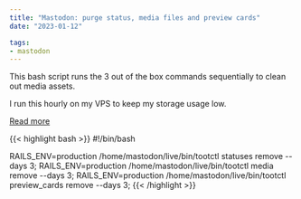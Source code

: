 ```yaml
---
title: "Mastodon: purge status, media files and preview cards"
date: "2023-01-12"

tags: 
- mastodon
---
```


This bash script runs the 3 out of the box commands sequentially to clean out media assets.

I run this hourly on my VPS to keep my storage usage low.

[Read more](https://ricard.dev/improving-mastodons-disk-usage/)

{{< highlight bash >}}
#!/bin/bash

RAILS_ENV=production /home/mastodon/live/bin/tootctl statuses remove --days 3;
RAILS_ENV=production /home/mastodon/live/bin/tootctl media remove --days 3;
RAILS_ENV=production /home/mastodon/live/bin/tootctl preview_cards remove --days 3;
{{< /highlight >}}
